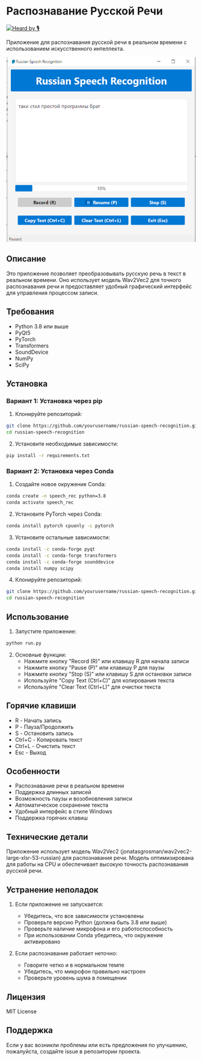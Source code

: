 # Распознавание Русской Речи
[![Heard by 🎙️](https://a.b-b.top/badge.svg?repo=voice_to_text&label=Heard%20by%20🎙️&background_color=ff5722&background_color2=ff7043&utm_source=github&utm_medium=readme&utm_campaign=badge)](https://a.b-b.top)

Приложение для распознавания русской речи в реальном времени с использованием искусственного интеллекта.

![Russian Speech Recognition](./2025-06-04%2012_01_41.png)


## Описание

Это приложение позволяет преобразовывать русскую речь в текст в реальном времени. Оно использует модель Wav2Vec2 для точного распознавания речи и предоставляет удобный графический интерфейс для управления процессом записи.

## Требования

- Python 3.8 или выше
- PyQt5
- PyTorch
- Transformers
- SoundDevice
- NumPy
- SciPy

## Установка

### Вариант 1: Установка через pip

1. Клонируйте репозиторий:
```bash
git clone https://github.com/yourusername/russian-speech-recognition.git
cd russian-speech-recognition
```

2. Установите необходимые зависимости:
```bash
pip install -r requirements.txt
```

### Вариант 2: Установка через Conda

1. Создайте новое окружение Conda:
```bash
conda create -n speech_rec python=3.8
conda activate speech_rec
```

2. Установите PyTorch через Conda:
```bash
conda install pytorch cpuonly -c pytorch
```

3. Установите остальные зависимости:
```bash
conda install -c conda-forge pyqt
conda install -c conda-forge transformers
conda install -c conda-forge sounddevice
conda install numpy scipy
```

4. Клонируйте репозиторий:
```bash
git clone https://github.com/yourusername/russian-speech-recognition.git
cd russian-speech-recognition
```

## Использование

1. Запустите приложение:
```bash
python run.py
```

2. Основные функции:
   - Нажмите кнопку "Record (R)" или клавишу R для начала записи
   - Нажмите кнопку "Pause (P)" или клавишу P для паузы
   - Нажмите кнопку "Stop (S)" или клавишу S для остановки записи
   - Используйте "Copy Text (Ctrl+C)" для копирования текста
   - Используйте "Clear Text (Ctrl+L)" для очистки текста

## Горячие клавиши

- R - Начать запись
- P - Пауза/Продолжить
- S - Остановить запись
- Ctrl+C - Копировать текст
- Ctrl+L - Очистить текст
- Esc - Выход

## Особенности

- Распознавание речи в реальном времени
- Поддержка длинных записей
- Возможность паузы и возобновления записи
- Автоматическое сохранение текста
- Удобный интерфейс в стиле Windows
- Поддержка горячих клавиш

## Технические детали

Приложение использует модель Wav2Vec2 (jonatasgrosman/wav2vec2-large-xlsr-53-russian) для распознавания речи. Модель оптимизирована для работы на CPU и обеспечивает высокую точность распознавания русской речи.

## Устранение неполадок

1. Если приложение не запускается:
   - Убедитесь, что все зависимости установлены
   - Проверьте версию Python (должна быть 3.8 или выше)
   - Проверьте наличие микрофона и его работоспособность
   - При использовании Conda убедитесь, что окружение активировано

2. Если распознавание работает неточно:
   - Говорите четко и в нормальном темпе
   - Убедитесь, что микрофон правильно настроен
   - Проверьте уровень шума в помещении

## Лицензия

MIT License

## Поддержка

Если у вас возникли проблемы или есть предложения по улучшению, пожалуйста, создайте issue в репозитории проекта. 
